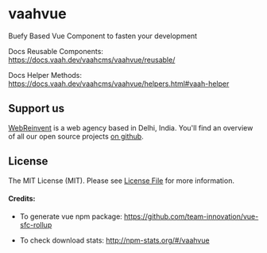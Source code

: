 # vaahvue
Buefy Based Vue Component to fasten your development

Docs Reusable Components: https://docs.vaah.dev/vaahcms/vaahvue/reusable/

Docs Helper Methods: https://docs.vaah.dev/vaahcms/vaahvue/helpers.html#vaah-helper

## Support us

[WebReinvent](https://webreinvent.com) is a web agency based in Delhi, India. You'll find an overview of all our open source projects [on github](https://github.com/webreinvent).

## License

The MIT License (MIT). Please see [License File](LICENSE) for more information.

#### Credits:
- To generate vue npm package:
https://github.com/team-innovation/vue-sfc-rollup

- To check download stats:
http://npm-stats.org/#/vaahvue

